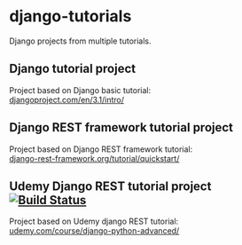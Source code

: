 # django-tutorials
Django projects from multiple tutorials.

## Django tutorial project
Project based on Django basic tutorial:\
[djangoproject.com/en/3.1/intro/](https://docs.djangoproject.com/en/3.1/intro/)


## Django REST framework tutorial project
Project based on Django REST framework tutorial:\
[django-rest-framework.org/tutorial/quickstart/](https://www.django-rest-framework.org/tutorial/quickstart/)


## Udemy Django REST tutorial project [![Build Status](https://travis-ci.com/Honzama/django-tutorials.svg?branch=main)](https://travis-ci.com/Honzama/django-tutorials)
Project based on Udemy django REST tutorial:\
[udemy.com/course/django-python-advanced/](https://www.udemy.com/course/django-python-advanced/)
